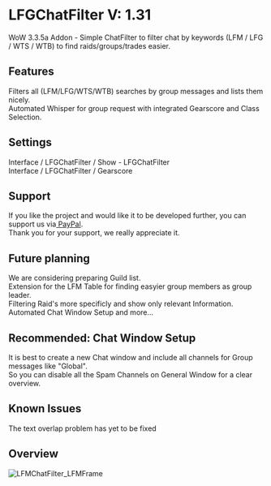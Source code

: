 # LFGChatFilter V: 1.31
WoW 3.3.5a Addon - Simple ChatFilter to filter chat by keywords (LFM / LFG / WTS / WTB) to find raids/groups/trades easier.

<h2>Features</h2>
Filters all (LFM/LFG/WTS/WTB) searches by group messages and lists them nicely.<br>
Automated Whisper for group request with integrated Gearscore and Class Selection.

<h2>Settings</h2>
Interface / LFGChatFilter / Show - LFGChatFilter<br>
Interface / LFGChatFilter / Gearscore

<h2>Support</h2>
If you like the project and would like it to be developed further, you can support us via<a href="https://www.paypal.com/donate?hosted_button_id=55TRLVG5K9ADQ"> PayPal</a>.<br>Thank you for your support, we really appreciate it.

<h2>Future planning</h2>
We are considering preparing Guild list.<br>
Extension for the LFM Table for finding easyier group members as group leader.<br>
Filtering Raid's more specificly and show only relevant Information.<br>
Automated Chat Window Setup and more...

<h2>Recommended: Chat Window Setup</h2>
It is best to create a new Chat window and include all channels for Group messages like "Global".<br>
So you can disable all the Spam Channels on General Window for a clear overview.<br>

<h2>Known Issues</h2>
The text overlap problem has yet to be fixed

<h2>Overview</h2>

![LFMChatFilter_LFMFrame](https://user-images.githubusercontent.com/10353810/134683997-a8eaa483-d56e-4562-bf26-96c5ce31e4f2.jpg)
